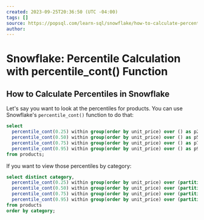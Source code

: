 ```yaml
---
created: 2023-09-25T20:36:50 (UTC -04:00)
tags: []
source: https://popsql.com/learn-sql/snowflake/how-to-calculate-percentiles-in-snowflake
author: 
---
```


# Snowflake: Percentile Calculation with percentile_cont() Function
## How to Calculate Percentiles in Snowflake

Let's say you want to look at the percentiles for products. You can use Snowflake's `percentile_cont()` function to do that:

```sql
select
  percentile_cont(0.25) within group(order by unit_price) over () as p25,
  percentile_cont(0.50) within group(order by unit_price) over () as p50,
  percentile_cont(0.75) within group(order by unit_price) over () as p75,
  percentile_cont(0.95) within group(order by unit_price) over () as p95
from products;
```

If you want to view those percentiles by category:

```sql
select distinct category,
  percentile_cont(0.25) within group(order by unit_price) over (partition by category) as p25,
  percentile_cont(0.50) within group(order by unit_price) over (partition by category) as p50,
  percentile_cont(0.75) within group(order by unit_price) over (partition by category) as p75,
  percentile_cont(0.95) within group(order by unit_price) over (partition by category) as p95
from products
order by category;
```
